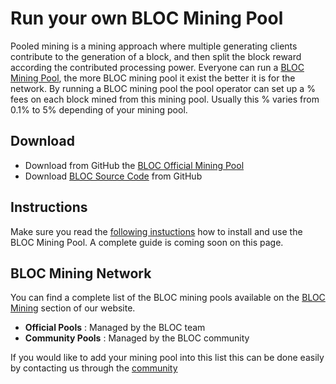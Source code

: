 # **Run your own BLOC Mining Pool**

Pooled mining is a mining approach where multiple generating clients contribute to the generation of a block, and then split the block reward according the contributed processing power. Everyone can run a [BLOC Mining Pool](https://bloc.money/mining), the more BLOC mining pool it exist the better it is for the network. By running a BLOC mining pool the pool operator can set up a % fees on each block mined from this mining pool. Usually this % varies from 0.1% to 5% depending of your mining pool.

## **Download**

- Download from GitHub the [BLOC Official Mining Pool](https://github.com/furiousteam/BLOC-OFFICIAL-POOL)
- Download [BLOC Source Code](https://github.com/furiousteam/BLOC.git) from GitHub

## **Instructions**

Make sure you read the [following instuctions](https://github.com/furiousteam/BLOC-OFFICIAL-POOL/blob/master/README.md) how to install and use the BLOC Mining Pool. A complete guide is coming soon on this page.

## **BLOC Mining Network**

You can find a complete list of the BLOC mining pools available on the [BLOC Mining](https://bloc.money/mining) section of our website.

- **Official Pools** : Managed by the BLOC team
- **Community Pools** : Managed by the BLOC community

If you would like to add your mining pool into this list this can be done easily by contacting us through the [community](../about/Community.md)